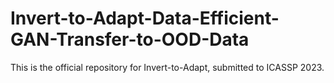 # Invert-to-Adapt-Data-Efficient-GAN-Transfer-to-OOD-Data
This is the official repository for Invert-to-Adapt, submitted to ICASSP 2023.
